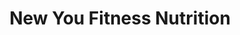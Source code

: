 ---
title: "New You Fitness Nutrition"
url: /mesquite/new-you-fitness-nutrition/
shop: nutrition supplements
---